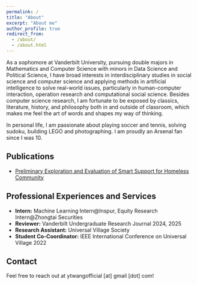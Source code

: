 ```yaml
---
permalink: /
title: "About"
excerpt: "About me"
author_profile: true
redirect_from: 
  - /about/
  - /about.html
---
```

As a sophomore at Vanderbilt University, pursuing double majors in Mathematics and Computer Science with minors in Data Science and Political Science, I have broad interests in interdisciplinary studies in social science and computer science and applying methods in artificial intelligence to solve real-world issues, particularly in human-computer interaction, operation research and computational social science. Besides computer science research, I am fortunate to be exposed by classics, literature, history, and philosophy both in and outside of classroom, which makes me feel the art of words and shapes my way of thinking.

In personal life, I am passionate about playing soccer and tennis, solving sudoku, building LEGO and photographing. I am proudly an Arsenal fan since I was 10.


Publications
------
* [Preliminary Exploration and Evaluation of Smart Support for Homeless Community](https://ieeexplore.ieee.org/abstract/document/10185514) 



Professional Experiences and Services
------
* **Intern:** Machine Learning Intern@Inspur, Equity Research Intern@Zhongtai Securities
* **Reviewer:** Vanderbilt Undergraduate Research Journal 2024, 2025
* **Research Assistant:** Universal Village Society
* **Student Co-Coordinator:** IEEE International Conference on Universal Village 2022


Contact
------
Feel free to reach out at ytwangofficial [at] gmail [dot] com!
